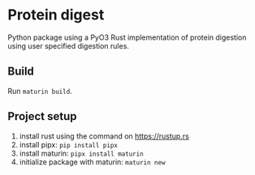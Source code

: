 # Protein digest

Python package using a PyO3 Rust implementation of protein digestion using user
specified digestion rules.


## Build

Run `maturin build`.

## Project setup

1. install rust using the command on https://rustup.rs
2. install pipx: `pip install pipx`
3. install maturin: `pipx install maturin`
4. initialize package with maturin: `maturin new`